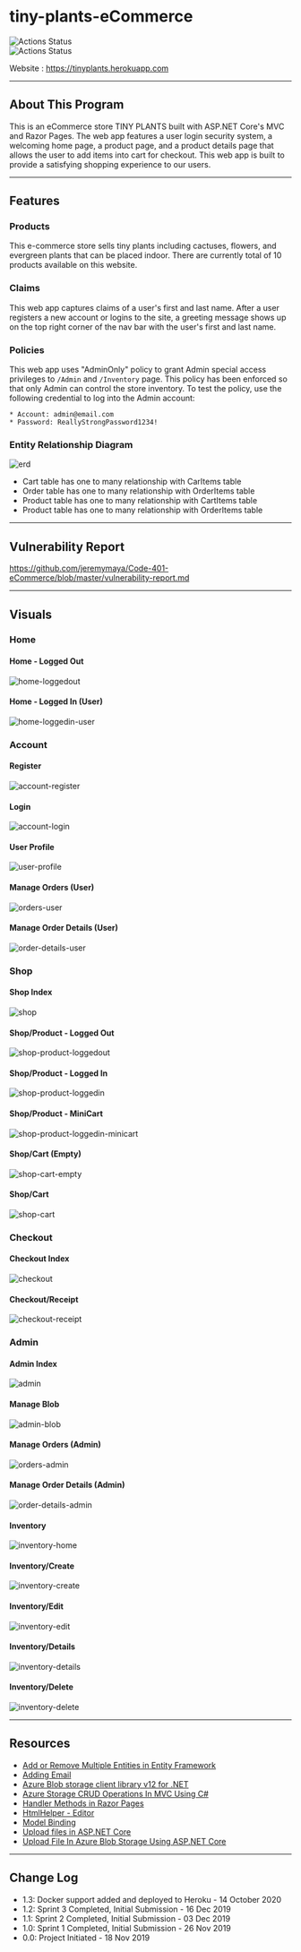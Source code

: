 # tiny-plants-eCommerce

![Actions Status](https://github.com/jeremymaya/tiny-plants-eCommerce/workflows/build/badge.svg)  
![Actions Status](https://github.com/jeremymaya/tiny-plants-eCommerce/workflows/deploy/badge.svg)

Website : <https://tinyplants.herokuapp.com>

---

## About This Program

This is an eCommerce store TINY PLANTS built with ASP.NET Core's MVC and Razor Pages. The web app features a user login security system, a welcoming home page, a product page, and a product details page that allows the user to add items into cart for checkout. This web app is built to provide a satisfying shopping experience to our users.

---

## Features

### Products

This e-commerce store sells tiny plants including cactuses, flowers, and evergreen plants that can be placed indoor. There are currently total of 10 products available on this website.

### Claims

This web app captures claims of a user's first and last name. After a user registers a new account or logins to the site, a greeting message shows up on the top right corner of the nav bar with the user's first and last name.

### Policies

This web app uses "AdminOnly" policy to grant Admin special access privileges to `/Admin` and `/Inventory` page. This policy has been enforced so that only Admin can control the store inventory. To test the policy, use the following credential to log into the Admin account:

    * Account: admin@email.com
    * Password: ReallyStrongPassword1234!

### Entity Relationship Diagram

![erd](https://github.com/jeremymaya/Code-401-eCommerce/blob/master/dotnet_ECommerce/dotnet_ECommerce/wwwroot/captures/erd.png)

* Cart table has one to many relationship with CarItems table
* Order table has one to many relationship with OrderItems table
* Product table has one to many relationship with CartItems table
* Product table has one to many relationship with OrderItems table

---

## Vulnerability Report

https://github.com/jeremymaya/Code-401-eCommerce/blob/master/vulnerability-report.md

---

## Visuals

### Home

#### Home - Logged Out

![home-loggedout](https://github.com/jeremymaya/Code-401-eCommerce/blob/master/dotnet_ECommerce/dotnet_ECommerce/wwwroot/captures/home-loggedout.png)

#### Home - Logged In (User)

![home-loggedin-user](https://github.com/jeremymaya/Code-401-eCommerce/blob/master/dotnet_ECommerce/dotnet_ECommerce/wwwroot/captures/home-loggedin-user.png)

### Account

#### Register

![account-register](https://github.com/jeremymaya/Code-401-eCommerce/blob/master/dotnet_ECommerce/dotnet_ECommerce/wwwroot/captures/account-register.png)

#### Login

![account-login](https://github.com/jeremymaya/Code-401-eCommerce/blob/master/dotnet_ECommerce/dotnet_ECommerce/wwwroot/captures/account-login.png)

#### User Profile

![user-profile](https://github.com/jeremymaya/Code-401-eCommerce/blob/master/dotnet_ECommerce/dotnet_ECommerce/wwwroot/captures/user-profile.png)

#### Manage Orders (User)

![orders-user](https://github.com/jeremymaya/Code-401-eCommerce/blob/master/dotnet_ECommerce/dotnet_ECommerce/wwwroot/captures/orders-user.png)

#### Manage Order Details (User)

![order-details-user](https://github.com/jeremymaya/Code-401-eCommerce/blob/master/dotnet_ECommerce/dotnet_ECommerce/wwwroot/captures/order-details-user.png)

### Shop

#### Shop Index

![shop](https://github.com/jeremymaya/Code-401-eCommerce/blob/master/dotnet_ECommerce/dotnet_ECommerce/wwwroot/captures/shop.png)

#### Shop/Product - Logged Out

![shop-product-loggedout](https://github.com/jeremymaya/Code-401-eCommerce/blob/master/dotnet_ECommerce/dotnet_ECommerce/wwwroot/captures/shop-product-loggedout.png)

#### Shop/Product - Logged In

![shop-product-loggedin](https://github.com/jeremymaya/Code-401-eCommerce/blob/master/dotnet_ECommerce/dotnet_ECommerce/wwwroot/captures/shop-product-loggedin.png)

#### Shop/Product - MiniCart

![shop-product-loggedin-minicart](https://github.com/jeremymaya/Code-401-eCommerce/blob/master/dotnet_ECommerce/dotnet_ECommerce/wwwroot/captures/shop-product-loggedin-minicart.png)

#### Shop/Cart (Empty)

![shop-cart-empty](https://github.com/jeremymaya/Code-401-eCommerce/blob/master/dotnet_ECommerce/dotnet_ECommerce/wwwroot/captures/shop-cart-empty.png)

#### Shop/Cart

![shop-cart](https://github.com/jeremymaya/Code-401-eCommerce/blob/master/dotnet_ECommerce/dotnet_ECommerce/wwwroot/captures/shop-cart.png)

### Checkout

#### Checkout Index

![checkout](https://github.com/jeremymaya/Code-401-eCommerce/blob/master/dotnet_ECommerce/dotnet_ECommerce/wwwroot/captures/checkout.png)

#### Checkout/Receipt

![checkout-receipt](https://github.com/jeremymaya/Code-401-eCommerce/blob/master/dotnet_ECommerce/dotnet_ECommerce/wwwroot/captures/checkout-receipt.png)

### Admin

#### Admin Index

![admin](https://github.com/jeremymaya/Code-401-eCommerce/blob/master/dotnet_ECommerce/dotnet_ECommerce/wwwroot/captures/admin.png)

#### Manage Blob

![admin-blob](https://github.com/jeremymaya/Code-401-eCommerce/blob/master/dotnet_ECommerce/dotnet_ECommerce/wwwroot/captures/admin-blob.png)

#### Manage Orders (Admin)

![orders-admin](https://github.com/jeremymaya/Code-401-eCommerce/blob/master/dotnet_ECommerce/dotnet_ECommerce/wwwroot/captures/orders-admin.png)

#### Manage Order Details (Admin)

![order-details-admin](https://github.com/jeremymaya/Code-401-eCommerce/blob/master/dotnet_ECommerce/dotnet_ECommerce/wwwroot/captures/order-details-admin.png)

#### Inventory

![inventory-home](https://github.com/jeremymaya/Code-401-eCommerce/blob/master/dotnet_ECommerce/dotnet_ECommerce/wwwroot/captures/inventory-home.png)

#### Inventory/Create

![inventory-create](https://github.com/jeremymaya/Code-401-eCommerce/blob/master/dotnet_ECommerce/dotnet_ECommerce/wwwroot/captures/inventory-create.png)

#### Inventory/Edit

![inventory-edit](https://github.com/jeremymaya/Code-401-eCommerce/blob/master/dotnet_ECommerce/dotnet_ECommerce/wwwroot/captures/inventory-edit.png)

#### Inventory/Details

![inventory-details](https://github.com/jeremymaya/Code-401-eCommerce/blob/master/dotnet_ECommerce/dotnet_ECommerce/wwwroot/captures/inventory-details.png)

#### Inventory/Delete

![inventory-delete](https://github.com/jeremymaya/Code-401-eCommerce/blob/master/dotnet_ECommerce/dotnet_ECommerce/wwwroot/captures/inventory-delete.png)

---

## Resources

* [Add or Remove Multiple Entities in Entity Framework](https://www.entityframeworktutorial.net/entityframework6/addrange-removerange.aspx)  
* [Adding Email](https://www.learnrazorpages.com/razor-pages/tutorial/bakery/email)  
* [Azure Blob storage client library v12 for .NET](https://docs.microsoft.com/en-us/azure/storage/blobs/storage-quickstart-blobs-dotnet)  
* [Azure Storage CRUD Operations In MVC Using C#](https://www.c-sharpcorner.com/article/azure-storage-crud-operations-in-mvc-using-c-sharp-part-two/)  
* [Handler Methods in Razor Pages](https://www.learnrazorpages.com/razor-pages/handler-methods)  
* [HtmlHelper - Editor](https://www.tutorialsteacher.com/mvc/htmlhelper-editor-editorfor)  
* [Model Binding](https://www.learnrazorpages.com/razor-pages/model-binding)  
* [Upload files in ASP.NET Core](https://docs.microsoft.com/en-us/aspnet/core/mvc/models/file-uploads?view=aspnetcore-3.1)  
* [Upload File In Azure Blob Storage Using ASP.NET Core](https://www.c-sharpcorner.com/article/upload-files-in-azure-blob-storage-using-asp-net-core/)

---

## Change Log

* 1.3: Docker support added and deployed to Heroku - 14 October 2020
* 1.2: Sprint 3 Completed, Initial Submission - 16 Dec 2019  
* 1.1: Sprint 2 Completed, Initial Submission - 03 Dec 2019  
* 1.0: Sprint 1 Completed, Initial Submission - 26 Nov 2019  
* 0.0: Project Initiated - 18 Nov 2019  
